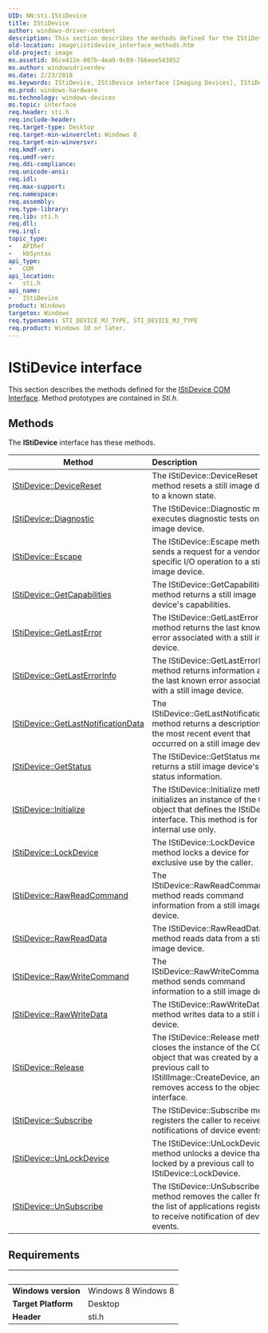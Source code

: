 ```yaml
---
UID: NN:sti.IStiDevice
title: IStiDevice
author: windows-driver-content
description: This section describes the methods defined for the IStiDevice COM Interface. Method prototypes are contained in Sti.h.
old-location: image\istidevice_interface_methods.htm
old-project: image
ms.assetid: 86ce412e-007b-4ea9-9c09-766eee543852
ms.author: windowsdriverdev
ms.date: 2/23/2018
ms.keywords: IStiDevice, IStiDevice interface [Imaging Devices], IStiDevice interface [Imaging Devices], described, image.istidevice_interface_methods, sti/IStiDevice, stifnc_ef9e9c06-e918-462c-92c0-f4b1605a0847.xml
ms.prod: windows-hardware
ms.technology: windows-devices
ms.topic: interface
req.header: sti.h
req.include-header: 
req.target-type: Desktop
req.target-min-winverclnt: Windows 8
req.target-min-winversvr: 
req.kmdf-ver: 
req.umdf-ver: 
req.ddi-compliance: 
req.unicode-ansi: 
req.idl: 
req.max-support: 
req.namespace: 
req.assembly: 
req.type-library: 
req.lib: sti.h
req.dll: 
req.irql: 
topic_type:
-	APIRef
-	kbSyntax
api_type:
-	COM
api_location:
-	sti.h
api_name:
-	IStiDevice
product: Windows
targetos: Windows
req.typenames: STI_DEVICE_MJ_TYPE, STI_DEVICE_MJ_TYPE
req.product: Windows 10 or later.
---
```


# IStiDevice interface

This section describes the methods defined for the <a href="https://msdn.microsoft.com/b026fb74-9ce6-4d4e-8a5b-402731904064">IStiDevice COM Interface</a>. Method prototypes are contained in <i>Sti.h</i>.

## Methods

<p>The <b>IStiDevice</b> interface has these methods.</p>

| Method | Description |
| ---- |:---- |
| [IStiDevice::DeviceReset](nf-sti-istidevice-devicereset.md) | The IStiDevice::DeviceReset method resets a still image device to a known state. |
| [IStiDevice::Diagnostic](nf-sti-istidevice-diagnostic.md) | The IStiDevice::Diagnostic method executes diagnostic tests on a still image device. |
| [IStiDevice::Escape](nf-sti-istidevice-escape.md) | The IStiDevice::Escape method sends a request for a vendor-specific I/O operation to a still image device. |
| [IStiDevice::GetCapabilities](nf-sti-istidevice-getcapabilities.md) | The IStiDevice::GetCapabilities method returns a still image device's capabilities. |
| [IStiDevice::GetLastError](nf-sti-istidevice-getlasterror.md) | The IStiDevice::GetLastError method returns the last known error associated with a still image device. |
| [IStiDevice::GetLastErrorInfo](nf-sti-istidevice-getlasterrorinfo.md) | The IStiDevice::GetLastErrorInfo method returns information about the last known error associated with a still image device. |
| [IStiDevice::GetLastNotificationData](nf-sti-istidevice-getlastnotificationdata.md) | The IStiDevice::GetLastNotificationData method returns a description of the most recent event that occurred on a still image device. |
| [IStiDevice::GetStatus](nf-sti-istidevice-getstatus.md) | The IStiDevice::GetStatus method returns a still image device's status information. |
| [IStiDevice::Initialize](nf-sti-istidevice-initialize.md) | The IStiDevice::Initialize method initializes an instance of the COM object that defines the IStiDevice interface. This method is for internal use only. |
| [IStiDevice::LockDevice](nf-sti-istidevice-lockdevice.md) | The IStiDevice::LockDevice method locks a device for exclusive use by the caller. |
| [IStiDevice::RawReadCommand](nf-sti-istidevice-rawreadcommand.md) | The IStiDevice::RawReadCommand method reads command information from a still image device. |
| [IStiDevice::RawReadData](nf-sti-istidevice-rawreaddata.md) | The IStiDevice::RawReadData method reads data from a still image device. |
| [IStiDevice::RawWriteCommand](nf-sti-istidevice-rawwritecommand.md) | The IStiDevice::RawWriteCommand method sends command information to a still image device. |
| [IStiDevice::RawWriteData](nf-sti-istidevice-rawwritedata.md) | The IStiDevice::RawWriteData method writes data to a still image device. |
| [IStiDevice::Release](nf-sti-istidevice-release.md) | The IStiDevice::Release method closes the instance of the COM object that was created by a previous call to IStillImage::CreateDevice, and removes access to the object's interface. |
| [IStiDevice::Subscribe](nf-sti-istidevice-subscribe.md) | The IStiDevice::Subscribe method registers the caller to receive notifications of device events. |
| [IStiDevice::UnLockDevice](nf-sti-istidevice-unlockdevice.md) | The IStiDevice::UnLockDevice method unlocks a device that was locked by a previous call to IStiDevice::LockDevice. |
| [IStiDevice::UnSubscribe](nf-sti-istidevice-unsubscribe.md) | The IStiDevice::UnSubscribe method removes the caller from the list of applications registered to receive notification of device events. |


## Requirements
| &nbsp; | &nbsp; |
| ---- |:---- |
| **Windows version** | Windows 8 Windows 8 |
| **Target Platform** | Desktop |
| **Header** | sti.h |